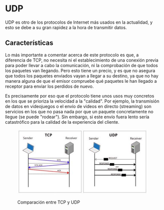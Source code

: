 # UDP

UDP es otro de los protocolos de Internet más usados en la actualidad, y esto se debe a su gran rapidez a la hora de transmitir datos.

## Características

Lo más importante a comentar acerca de este protocolo es que, a diferencia de TCP, no necesita ni el establecimiento de una conexión previa para poder llevar a cabo la comunicación, ni la comprobación de que todos los paquetes van llegando. Pero esto tiene un precio, y es que no asegura que todos los paquetes enviados vayan a llegar a su destino, ya que no hay manera alguna de que el emisor compruebe qué paquetes le han llegado a receptor para enviar los perdidos de nuevo.

Es precisamente por eso que el protocolo tiene unos usos muy concretos en los que se prioriza la velocidad a la "calidad". Por ejemplo, la transmisión de datos en videojuegos o el envío de videos en directo (streaming) son servicios en los que no pasa nada por que un paquete concretamente no llegue (se puede "rodear"). Sin embargo, si este envío fuera lento sería catastrófico para la calidad de la experiencia del cliente.

<figure><img src="../../../.gitbook/assets/image (1) (3).png" alt=""><figcaption><p>Comparación entre TCP y UDP</p></figcaption></figure>
